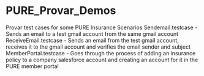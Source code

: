 # PURE_Provar_Demos
Provar test cases for some PURE Insurance Scenarios
Sendemail.testcase - Sends an email to a test gmail account from the same gmail account
ReceiveEmail.testcase - Sends an email from the test gmail account, receives it to the gmail account and verifies the email sender and subject
MemberPortal.testcase - Goes through the process of adding an insurance policy to a company salesforce account and creating an account for it in the PURE member portal
